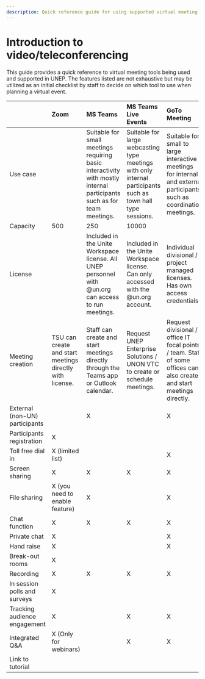 ```yaml
---
description: Quick reference guide for using supported virtual meeting tools
---
```


# Introduction to video/teleconferencing

This guide provides a quick reference to virtual meeting tools being used and supported in UNEP. The features listed are not exhaustive but may be utilized as an initial checklist by staff to decide on which tool to use when planning a virtual event.

|  | Zoom | MS Teams | MS Teams Live Events | GoTo Meeting | Webex |
| :--- | :--- | :--- | :--- | :--- | :--- |
| Use case |  | Suitable for small meetings requiring basic interactivity with mostly internal participants such as for team meetings. | Suitable for large webcasting type meetings with only internal participants such as town hall type sessions. | Suitable for small to large interactive meetings for internal and external participants such as coordination meetings. | Suitable for small to large highly interactive meetings, including webinar type sessions. Comprises 4 modules: Meetings, Events, Training, and Support. |
| Capacity | 500 | 250 | 10000 |  |  |
| License |  | Included in the Unite Workspace license. All UNEP personnel with @un.org can access to run meetings. | Included in the Unite Workspace license. Can only accessed with the @un.org account. | Individual divisional / project managed licenses. Has own access credentials. | UNEP corporate license. [http://unep.webex.com](http://unep.webex.com) Access is integrated with the @un.org account. |
| Meeting creation | TSU can create and start meetings directly with license. | Staff can create and start meetings directly through the Teams app or Outlook calendar. | Request UNEP Enterprise Solutions / UNON VTC to create or schedule meetings. | Request divisional / office IT focal points / team. Staff of some offices can also create and start meetings directly. | Staff can create and start meetings directly through the Webex app or web browser. |
| External \(non-UN\) participants |  | X |  | X | X |
| Participants registration | X |  |  |  | X |
| Toll free dial in | X \(limited list\) |  |  | X | X |
| Screen sharing | X | X | X | X | X |
| File sharing | X \(you need to enable feature\) | X |  | X | X |
| Chat function | X | X | X | X | X |
| Private chat | X |  |  | X | X |
| Hand raise | X |  |  | X | X |
| Break-out rooms | X |  |  |  | X |
| Recording | X | X | X | X | X |
| In session polls and surveys | X |  |  |  | X |
| Tracking audience engagement | X |  | X | X | X |
| Integrated Q&A | X \(Only for webinars\) |  | X | X | X |
| Link to tutorial |  |  |  |  |  |



